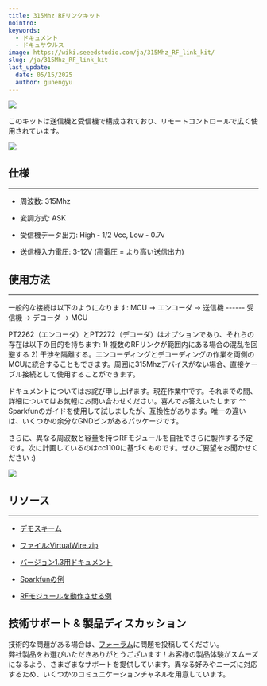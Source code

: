 ```yaml
---
title: 315Mhz RFリンクキット
nointro:
keywords:
  - ドキュメント
  - ドキュサウルス
image: https://wiki.seeedstudio.com/ja/315Mhz_RF_link_kit/
slug: /ja/315Mhz_RF_link_kit
last_update:
  date: 05/15/2025
  author: gunengyu
---
```



![](http://bz.seeedstudio.com/depot/images/product/3151.jpg)

このキットは送信機と受信機で構成されており、リモートコントロールで広く使用されています。

[![](https://files.seeedstudio.com/wiki/Seeed-WiKi/docs/images/300px-Get_One_Now_Banner-ragular.png)](https://www.seeedstudio.com/315mhz-rf-link-kit-p-76.html)

##   仕様
---
*   周波数: 315Mhz

*   変調方式: ASK

*   受信機データ出力: High - 1/2 Vcc, Low - 0.7v

*   送信機入力電圧: 3-12V (高電圧 = より高い送信出力)

##   使用方法
---
一般的な接続は以下のようになります: MCU -&gt; エンコーダ -&gt; 送信機 ------ 受信機 -&gt; デコーダ -&gt; MCU

PT2262（エンコーダ）とPT2272（デコーダ）はオプションであり、それらの存在は以下の目的を持ちます: 1) 複数のRFリンクが範囲内にある場合の混乱を回避する 2) 干渉を隔離する。エンコーディングとデコーディングの作業を両側のMCUに統合することもできます。周囲に315Mhzデバイスがない場合、直接ケーブル接続として使用することができます。

ドキュメントについてはお詫び申し上げます。現在作業中です。それまでの間、詳細についてはお気軽にお問い合わせください。喜んでお答えいたします ^^ Sparkfunのガイドを使用して試しましたが、互換性があります。唯一の違いは、いくつかの余分なGNDピンがあるパッケージです。

さらに、異なる周波数と容量を持つRFモジュールを自社でさらに製作する予定です。次に計画しているのはcc1100に基づくものです。ぜひご要望をお聞かせください :)

![](https://files.seeedstudio.com/wiki/315Mhz_RF_link_kit/img/315433RF.jpg)

##   リソース
---
*   [デモスキーム](https://www.seeedstudio.com/depot/datasheet/315MRFlink.pdf)

*   [ファイル:VirtualWire.zip](https://files.seeedstudio.com/wiki/315Mhz_RF_link_kit/res/VirtualWire.zip "File:VirtualWire.zip")

*   [バージョン1.3用ドキュメント](https://www.seeedstudio.com/depot/images/product/VirtualWire.pdf)

*   [Sparkfunの例](http://www.sparkfun.com/datasheets/RF/KLP_Walkthrough.pdf)

*   [RFモジュールを動作させる例](http://winavr.scienceprog.com/example-avr-projects/running-tx433-and-rx433-rf-modules-with-avr-microcontrollers.html)

## 技術サポート & 製品ディスカッション
技術的な問題がある場合は、[フォーラム](http://forum.seeedstudio.com/)に問題を投稿してください。  
弊社製品をお選びいただきありがとうございます！お客様の製品体験がスムーズになるよう、さまざまなサポートを提供しています。異なる好みやニーズに対応するため、いくつかのコミュニケーションチャネルを用意しています。

<div class="button_tech_support_container">
<a href="https://forum.seeedstudio.com/" class="button_forum"></a> 
<a href="https://www.seeedstudio.com/contacts" class="button_email"></a>
</div>

<div class="button_tech_support_container">
<a href="https://discord.gg/eWkprNDMU7" class="button_discord"></a> 
<a href="https://github.com/Seeed-Studio/wiki-documents/discussions/69" class="button_discussion"></a>
</div>